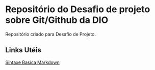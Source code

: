 # Repositório do Desafio de projeto sobre Git/Github da DIO
Repositório criado para Desafio de Projeto.

## Links Utéis
[Sintaxe Basica Markdown](https://www.markdownguide.org/basic-syntax/)
